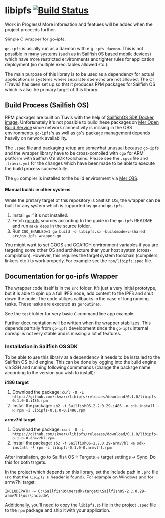 # libipfs [![Build Status](https://travis-ci.org/skvark/libipfs.svg?branch=master)](https://travis-ci.org/skvark/libipfs)

Work in Progress! More information and features will be added when the project proceeds further.

Simple C wrapper for [go-ipfs](https://github.com/ipfs/go-ipfs).

``go-ipfs`` is usually run as a daemon with e.g. ``ipfs daemon``. This is not possible in many systems (such as in Sailfish OS based mobile devices) which have more restricted environments and tighter rules for application deployment (no multiple executables allowed etc.).

The main purpose of this library is to be used as a dependency for actual applications in systems where separate daemons are not allowed. The CI (Travis) has been set up so that it produces RPM packages for Sailfish OS which is also the primary target of this library.

## Build Process (Sailfish OS)

RPM packages are built on Travis with the help of [SailfishOS SDK Docker image](https://github.com/CODeRUS/docker-sailfishos-sdk-local). Unfortunately it's not possible to build these packages on [Mer Open Build Service](https://build.merproject.org/) since network connectivity is missing in the OBS environments. ``go-ipfs``'s as well as ``go``'s package management depends heavily on network availability.

The ``.spec`` file and packaging setup are somewhat unusual because ``go-ipfs`` and the wrapper library have to be cross-compiled with ``cgo`` for ARM platform with Sailfish OS SDK toolchains. Please see the ``.spec`` file and ``.travis.yml`` for the changes which have been made to be able to execute the build process successfully.

The ``go`` compiler is installed to the build environment via [Mer OBS](https://build.merproject.org/package/show/home:skvark/go).

#### Manual builds in other systems

While the primary target of this repository is Sailfish OS, the wrapper can be built for any system which is supported by ``go`` and ``go-ipfs``. 

1. Install ``go`` if it's not installed.
2. Fetch [go-ipfs](https://github.com/ipfs/go-ipfs) sources according to the guide in the ``go-ipfs`` README and run ``make deps`` in the source folder.
3. Run ``CGO_ENABLED=1 go build -o libipfs.so -buildmode=c-shared src/go_ipfs_wrapper.go``

You might want to set GOOS and GOARCH environment variables if you are targeting some other OS and architecture than your host system (cross-compilation). However, this requires the target system toolchain (compilers, linkers etc.) to work properly. For example see the ``rpm/libipfs.spec`` file.

## Documentation for go-ipfs Wrapper

The wrapper code itself is in the ``src`` folder. It's just a very initial prototype, but it is able to spin up a full IPFS node, add content to the IPFS and shut down the node. The code utilizes callbacks in the case of long running tasks. These tasks are executed as ``goroutine``s.

See the ``test`` folder for very basic ``C`` command line app example.

Further documentation will be written when the wrapper stabilizes. This depends partially from ``go-ipfs`` development since the ``go-ipfs`` internal coreapi is not very stable and is missing a lot of features.

### Installation in Sailfish OS SDK

To be able to use this library as a dependency, it needs to be installed to the Sailfish OS build engine. This can be done by logging into the build engine via SSH and running following commmands (change the package name according to the version you wish to install):

**i486 target**

1. Download the package: ``curl -O -L https://github.com/skvark/libipfs/releases/download/0.1.0/libipfs-0.1.0-0.i486.rpm``
2. Install the package: ``sb2 -t SailfishOS-2.2.0.29-i486 -m sdk-install -R rpm -i libipfs-0.1.0-0.i486.rpm``

**armv7hl target**

1. Download the package: ``curl -O -L https://github.com/skvark/libipfs/releases/download/0.1.0/libipfs-0.1.0-0.armv7hl.rpm``
2. Install the package: ``sb2 -t SailfishOS-2.2.0.29-armv7hl -m sdk-install -R rpm -i libipfs-0.1.0-0.armv7hl.rpm``

After installation, go to Sailfish OS-> Targets -> target settings -> Sync. Do this for both targets.

In the project which depends on this library, set the include path in ``.pro`` file (so that the ``libipfs.h`` header is found). For example on Windows and for armv7hl target:

``INCLUDEPATH += C:\SailfishOS\mersdk\targets\SailfishOS-2.2.0.29-armv7hl\usr\include\``

Additionally, you'll need to copy the ``libipfs.so`` file in the project ``.spec`` file to the ``rpm`` package and ship it with your application. 
